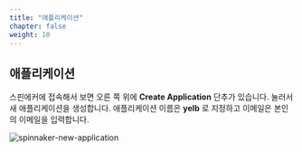 ```yaml
---
title: "애플리케이션"
chapter: false
weight: 10
---
```


## 애플리케이션

스핀에커에 접속해서 보면 오른 쪽 위에 **Create Application** 단추가 있습니다. 눌러서 새 애플리케이션을 생성합니다. 애플리케이션 이름은 **yelb** 로 지정하고 이메일은 본인의 이메일을 입력합니다.

![spinnaker-new-application](/images/spinnaker/new-application.png)